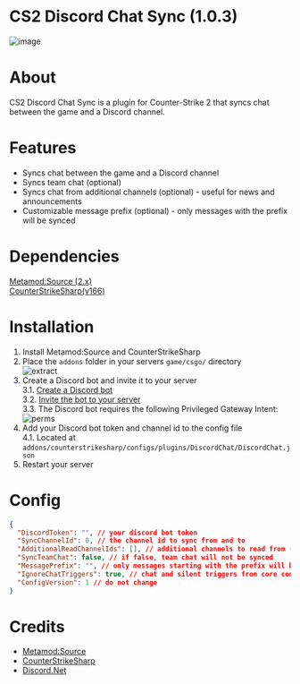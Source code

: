 # CS2 Discord Chat Sync (1.0.3)
![image](https://du.hurenso.hn/r/Gyc70A.png)

# About
CS2 Discord Chat Sync is a plugin for Counter-Strike 2 that syncs chat between the game and a Discord channel.

# Features
- Syncs chat between the game and a Discord channel
- Syncs team chat (optional)
- Syncs chat from additional channels (optional) - useful for news and announcements
- Customizable message prefix (optional) - only messages with the prefix will be synced

# Dependencies
[Metamod:Source (2.x)](https://www.sourcemm.net/downloads.php/?branch=master)  
[CounterStrikeSharp(v166)](https://github.com/roflmuffin/CounterStrikeSharp/releases)

# Installation
1. Install Metamod:Source and CounterStrikeSharp
2. Place the `addons` folder in your servers `game/csgo/` directory  
   ![extract](https://du.hurenso.hn/r/0NyFPY.png)
3. Create a Discord bot and invite it to your server  
   3.1. [Create a Discord bot](https://discord.com/developers/applications)  
   3.2. [Invite the bot to your server](https://discordapi.com/permissions.html)  
   3.3. The Discord bot requires the following Privileged Gateway Intent:  
   ![perms](https://du.hurenso.hn/r/kTDZ8O.png)
4. Add your Discord bot token and channel id to the config file  
   4.1. Located at `addons/counterstrikesharp/configs/plugins/DiscordChat/DiscordChat.json`
4. Restart your server

# Config
```json
{
  "DiscordToken": "", // your discord bot token
  "SyncChannelId": 0, // the channel id to sync from and to
  "AdditionalReadChannelIds": [], // additional channels to read from (for news and announcements)
  "SyncTeamChat": false, // if false, team chat will not be synced
  "MessagePrefix": "", // only messages starting with the prefix will be synced
  "IgnoreChatTriggers": true, // chat and silent triggers from core config will be ignored
  "ConfigVersion": 1 // do not change
}
```

# Credits
- [Metamod:Source](https://www.sourcemm.net/)
- [CounterStrikeSharp](https://github.com/roflmuffin/CounterStrikeSharp)
- [Discord.Net](https://github.com/discord-net/Discord.Net)
